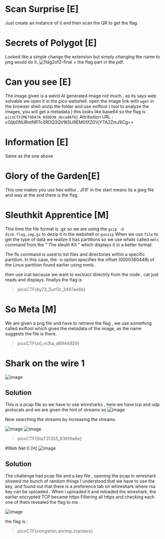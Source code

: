 # Scan Surprise [E]

Just create an instance of it and then scan the QR to get the flag.

# Secrets of Polygot [E]
Looked like a simple change the extension but simply changing the name to png would do it. 
![flag2of2-final](https://github.com/user-attachments/assets/fe5bf44e-1a57-4e98-be09-efd7219b6ab8) + the flag part in the pdf.

# Can you see [E]
The image given is a weird AI generated image not much , as its says web solvable we open it in the pico webshell.
open the image link with `wget` in the browser shell unzip the folder and use exiftool ( tool to analyze the images, you will get a metadata ) 
this looks like base64 so the flag is `picoCTF{ME74D47A_HIDD3N_deca06fb}`
Attribution URL                 : cGljb0NURntNRTc0RDQ3QV9ISUREM05fZGVjYTA2ZmJ9Cg==

# Information [E]
Same as the one above

# Glory of the Garden[E]
This one makes you use hex editor . 
JFIF in the start means its a jpeg file and way at the end there is the flag.

# Sleuthkit Apprentice [M]
This time the file format is .gz so we are using the `gzip -d disk.flag.img.gz` to dezip it in the webshell or `gunzip`
When we use `file` to get the type of data we realize it has partitions so we use whats called `mmls` command  from the " The sleuth Kit " which displays it in a better format.

The fls command is used to list files and directories within a specific partition. In this case, the -o option specifies the offset (0000360448) of the Linux partition found earlier using mmls.

then use icat because we want to exctract directrly from the node , cat just reads and displays.
finallys the flag is 
> picoCTF{by73_5urf3r_3497ae6b}

# So Meta [M]
We are given a png file and have to retrieve the flag , we use something called exiftool which gives the metadata of the image, as the name suggests the file is there. 

>picoCTF{s0_m3ta_d8944929}

# Shark on the wire 1
![image](https://github.com/user-attachments/assets/fa7160e7-c431-443f-b4c2-24595451b1de)

## Solution 
This is a pcap  file so we have to use wiresharks , here we have tcp and udp protocals and we are given the hint of streams so 
![image](https://github.com/user-attachments/assets/01c15db6-b6fa-4c61-acf2-aa4af6bba490)

Now searching the streams by increasing the streams 

![image](https://github.com/user-attachments/assets/063dd699-8218-411a-92a9-0b771a40dd32)
![image](https://github.com/user-attachments/assets/1a8f03fa-a4a9-4454-b4db-c0d6b1c717c4)

>picoCTF{StaT31355_636f6e6e}

#Web Net 0 [H]
![image](https://github.com/user-attachments/assets/c1f6198a-e896-4ad3-a38c-3c7e21da69e4)

## Solution
The challenge had pcap file and a key file , opening the pcap in wireshark showed me bunch of random things 
I understood that we have to use the key, and found out that there is a preference tab on whireshark where rsa key can be uploaded . 
When i uploaded it and reloaded the wireshark, the earlier encrypted TCP became https 
Filtering all https and checking each one of them revealed the flag to me . 

![image](https://github.com/user-attachments/assets/a24aa271-fde3-4656-bd21-02cb6f87127e)

the flag is : 
>picoCTF{nongshim.shrimp.crackers}
